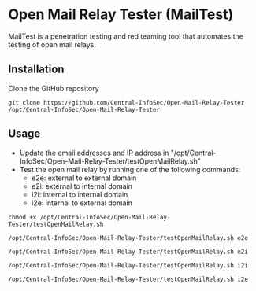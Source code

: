 # Open Mail Relay Tester (MailTest)

MailTest is a penetration testing and red teaming tool that automates the testing of open mail relays.

## Installation

Clone the GitHub repository
```
git clone https://github.com/Central-InfoSec/Open-Mail-Relay-Tester /opt/Central-InfoSec/Open-Mail-Relay-Tester
```

## Usage

 - Update the email addresses and IP address in "/opt/Central-InfoSec/Open-Mail-Relay-Tester/testOpenMailRelay.sh"
 - Test the open mail relay by running one of the following commands:
    - e2e: external to external domain
    - e2i: external to internal domain
    - i2i: internal to internal domain
    - i2e: internal to external domain
```
chmod +x /opt/Central-InfoSec/Open-Mail-Relay-Tester/testOpenMailRelay.sh

/opt/Central-InfoSec/Open-Mail-Relay-Tester/testOpenMailRelay.sh e2e

/opt/Central-InfoSec/Open-Mail-Relay-Tester/testOpenMailRelay.sh e2i

/opt/Central-InfoSec/Open-Mail-Relay-Tester/testOpenMailRelay.sh i2i

/opt/Central-InfoSec/Open-Mail-Relay-Tester/testOpenMailRelay.sh i2e
```
